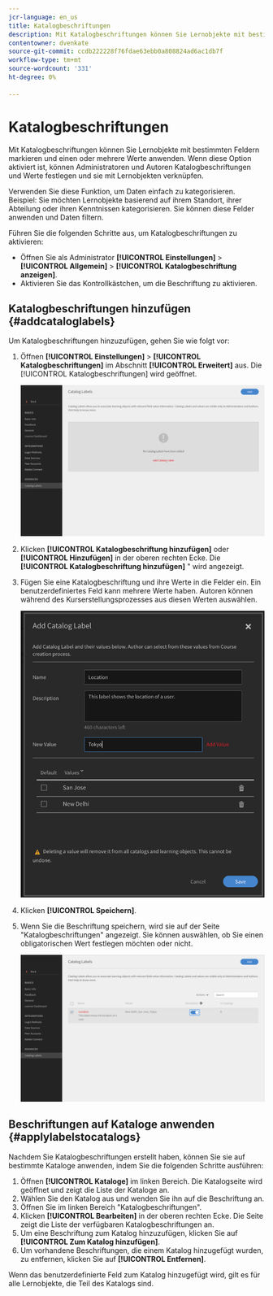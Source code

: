 ```yaml
---
jcr-language: en_us
title: Katalogbeschriftungen
description: Mit Katalogbeschriftungen können Sie Lernobjekte mit bestimmten Feldern markieren und einen oder mehrere Werte anwenden. Wenn diese Option aktiviert ist, können Administratoren und Autoren Katalogbeschriftungen und Werte festlegen und sie mit Lernobjekten verknüpfen.
contentowner: dvenkate
source-git-commit: ccdb222228f76fdae63ebb0a808824ad6ac1db7f
workflow-type: tm+mt
source-wordcount: '331'
ht-degree: 0%

---
```




# Katalogbeschriftungen

Mit Katalogbeschriftungen können Sie Lernobjekte mit bestimmten Feldern markieren und einen oder mehrere Werte anwenden. Wenn diese Option aktiviert ist, können Administratoren und Autoren Katalogbeschriftungen und Werte festlegen und sie mit Lernobjekten verknüpfen.

Verwenden Sie diese Funktion, um Daten einfach zu kategorisieren. Beispiel: Sie möchten Lernobjekte basierend auf ihrem Standort, ihrer Abteilung oder ihren Kenntnissen kategorisieren. Sie können diese Felder anwenden und Daten filtern.

Führen Sie die folgenden Schritte aus, um Katalogbeschriftungen zu aktivieren:

* Öffnen Sie als Administrator **[!UICONTROL Einstellungen]** > **[!UICONTROL Allgemein]** > **[!UICONTROL Katalogbeschriftung anzeigen]**.
* Aktivieren Sie das Kontrollkästchen, um die Beschriftung zu aktivieren.

## Katalogbeschriftungen hinzufügen {#addcataloglabels}

Um Katalogbeschriftungen hinzuzufügen, gehen Sie wie folgt vor:

1. Öffnen  **[!UICONTROL Einstellungen]** > **[!UICONTROL Katalogbeschriftungen]** im Abschnitt **[!UICONTROL Erweitert]** aus. Die [!UICONTROL Katalogbeschriftungen] wird geöffnet.

   ![](assets/catalog-labels-page.png)

1. Klicken **[!UICONTROL Katalogbeschriftung hinzufügen]** oder **[!UICONTROL Hinzufügen]** in der oberen rechten Ecke. Die **[!UICONTROL Katalogbeschriftung hinzufügen]** &quot; wird angezeigt.
1. Fügen Sie eine Katalogbeschriftung und ihre Werte in die Felder ein. Ein benutzerdefiniertes Feld kann mehrere Werte haben. Autoren können während des Kurserstellungsprozesses aus diesen Werten auswählen.

   ![](assets/add-labels.png)

1. Klicken **[!UICONTROL Speichern]**.
1. Wenn Sie die Beschriftung speichern, wird sie auf der Seite &quot;Katalogbeschriftungen&quot; angezeigt. Sie können auswählen, ob Sie einen obligatorischen Wert festlegen möchten oder nicht.

   ![](assets/catalog-label.png)

## Beschriftungen auf Kataloge anwenden {#applylabelstocatalogs}

Nachdem Sie Katalogbeschriftungen erstellt haben, können Sie sie auf bestimmte Kataloge anwenden, indem Sie die folgenden Schritte ausführen:

1. Öffnen **[!UICONTROL Kataloge]** im linken Bereich. Die Katalogseite wird geöffnet und zeigt die Liste der Kataloge an.
1. Wählen Sie den Katalog aus und wenden Sie ihn auf die Beschriftung an.
1. Öffnen Sie im linken Bereich &quot;Katalogbeschriftungen&quot;.
1. Klicken **[!UICONTROL Bearbeiten]** in der oberen rechten Ecke. Die Seite zeigt die Liste der verfügbaren Katalogbeschriftungen an.
1. Um eine Beschriftung zum Katalog hinzuzufügen, klicken Sie auf **[!UICONTROL Zum Katalog hinzufügen]**.
1. Um vorhandene Beschriftungen, die einem Katalog hinzugefügt wurden, zu entfernen, klicken Sie auf **[!UICONTROL Entfernen]**.

Wenn das benutzerdefinierte Feld zum Katalog hinzugefügt wird, gilt es für alle Lernobjekte, die Teil des Katalogs sind.

